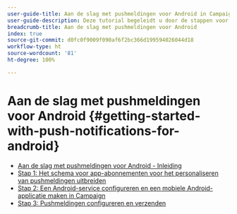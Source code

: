 ```yaml
---
user-guide-title: Aan de slag met pushmeldingen voor Android in Campaign Classic
user-guide-description: Deze tutorial begeleidt u door de stappen voor het verzenden van pushmeldingen vanuit Adobe Campaign naar een Android-app.
breadcrumb-title: Aan de slag met pushmeldingen voor Android
index: true
source-git-commit: d0fc0f9009f090af6f2bc366d199594026044d18
workflow-type: ht
source-wordcount: '81'
ht-degree: 100%

---
```



# Aan de slag met pushmeldingen voor Android {#getting-started-with-push-notifications-for-android}

+ [Aan de slag met pushmeldingen voor Android - Inleiding](/help/tutorial-getting-started-with-push-notifications-for-android/introduction.md)
+ [Stap 1: Het schema voor app-abonnementen voor het personaliseren van pushmeldingen uitbreiden](/help/tutorial-getting-started-with-push-notifications-for-android/extending-the-app-subscription-schema.md)
+ [Stap 2: Een Android-service configureren en een mobiele Android-applicatie maken in Campaign](/help/tutorial-getting-started-with-push-notifications-for-android/configuring-an-android-service-in-campaign.md)
+ [Stap 3: Pushmeldingen configureren en verzenden](/help/tutorial-getting-started-with-push-notifications-for-android/configuring-and-sending-push-notifications.md)
